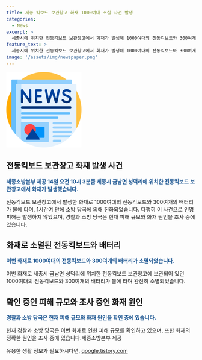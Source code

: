 ```yaml
---
title: 세종 킥보드 보관창고 화재 1000여대 소실 사건 발생
categories:
  - News
excerpt: >
  세종시에 위치한 전동킥보드 보관창고에서 화재가 발생해 1000여대의 전동킥보드와 300여개의 배터리가 불에 탔으나 다행히 인명피해는 없었다. 경찰과 소방 당국이 화재를 진화한 뒤 피해 규모와 원인을 조사 중이다. (150자)
feature_text: >
  세종시에 위치한 전동킥보드 보관창고에서 화재가 발생해 1000여대의 전동킥보드와 300여개의 배터리가 불에 탔으나 다행히 인명피해는 없었다. 경찰과 소방 당국이 화재를 진화한 뒤 피해 규모와 원인을 조사 중이다. (150자)
image: '/assets/img/newspaper.png'
---
```


<p><img src="/assets/img/newspaper.png" alt="kimp 속보" /></p>

<h2 data-ke-size="size26">전동킥보드 보관창고 화재 발생 사건</h2>

<p data-ke-size="size16"><b><span style="color: #1a5490;">세종소방본부 제공 14일 오전 10시 3분쯤 세종시 금남면 성덕리에 위치한 전동킥보드 보관창고에서 화재가 발생했습니다.</span></b></p>

<p>전동킥보드 보관창고에서 발생한 화재로 1000여대의 전동킥보드와 300여개의 배터리가 불에 타며, 1시간여 만에 소방 당국에 의해 진화되었습니다. 다행히 이 사건으로 인명 피해는 발생하지 않았으며, 경찰과 소방 당국은 현재 피해 규모와 화재 원인을 조사 중에 있습니다.</p>

<h2 data-ke-size="size26">화재로 소멸된 전동킥보드와 배터리</h2>

<p data-ke-size="size16"><b><span style="color: #1a5490;">이번 화재로 1000여대의 전동킥보드와 300여개의 배터리가 소멸되었습니다.</span></b></p>

<p>이번 화재로 세종시 금남면 성덕리에 위치한 전동킥보드 보관창고에 보관되어 있던 1000여대의 전동킥보드와 300여개의 배터리가 불에 타며 완전히 소멸되었습니다.</p>

<h2 data-ke-size="size26">확인 중인 피해 규모와 조사 중인 화재 원인</h2>

<p data-ke-size="size16"><b><span style="color: #1a5490;">경찰과 소방 당국은 현재 피해 규모와 화재 원인을 확인 중에 있습니다.</span></b></p>

<p>현재 경찰과 소방 당국은 이번 화재로 인한 피해 규모를 확인하고 있으며, 또한 화재의 정확한 원인을 조사 중에 있습니다.세종소방본부 제공</p>
유용한 생활 정보가 필요하시다면, <a href="https://qoogle.tistory.com" rel="dofollow">qoogle.tistory.com</a>


